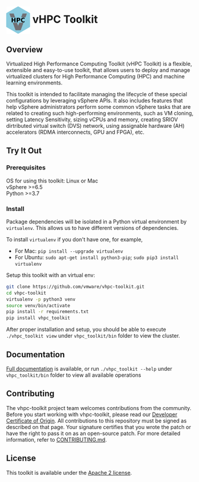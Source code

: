 # <img src="docs/img/hpc-logo400.png" width="64" valign="middle" alt="vhpclogo"/> vHPC Toolkit

## Overview 

Virtualized High Performance Computing Toolkit (vHPC Toolkit) is a flexible, extensible and easy-to-use toolkit, that allows users to deploy and manage virtualized clusters for High Performance Computing (HPC) and machine learning environments.

[comment]: <> (Due to their extreme demand on performance, HPC workloads often have much 
more intensive resource requirements than those workloads found in the 
typical enterprise. For example, HPC commonly leverages hardware 
accelerators, such as GPU and FPGA for compute as well as RDMA 
interconnects, which require special vSphere configurations. )

This toolkit is intended to facilitate managing the lifecycle of these 
special configurations by leveraging vSphere APIs. It also includes features 
that help vSphere administrators perform some common vSphere tasks that are 
related to creating such high-performing environments, such as VM cloning, 
setting Latency Sensitivity, sizing vCPUs and memory, creating SRIOV dirtributed virtual switch (DVS) network, using assignable hardware (AH) accelerators (RDMA interconnects, GPU and FPGA), etc.

## Try It Out

### Prerequisites

OS for using this toolkit: Linux or Mac <br/>
vSphere >=6.5 <br/>
Python >=3.7 <br/> 

### Install 

Package dependencies will be isolated in a Python virtual environment by 
```virtualenv```. This 
allows us to have different versions of dependencies. 

To install ```virtualenv``` if you don't have one, for example, 

- For Mac: 
```pip install --upgrade virtualenv```
- For Ubuntu: 
```sudo apt-get install python3-pip```; ```sudo pip3 install virtualenv```


Setup this toolkit with an virtual env:
 
```bash 
git clone https://github.com/vmware/vhpc-toolkit.git
cd vhpc-toolkit
virtualenv -p python3 venv
source venv/bin/activate
pip install -r requirements.txt
pip install vhpc_toolkit
```

After proper installation and setup, you should be able to execute ```./vhpc_toolkit view``` under `vhpc_toolkit/bin` folder to view the cluster. 

## Documentation
[Full documentation](https://vmware.github.io/vhpc-toolkit/#/) is available, or run `./vhpc_toolkit --help` under `vhpc_toolkit/bin` folder to view all available 
operations


## Contributing

The vhpc-toolkit project team welcomes contributions from the community. Before you start working with vhpc-toolkit, please
read our [Developer Certificate of Origin](https://cla.vmware.com/dco). All contributions to this repository must be
signed as described on that page. Your signature certifies that you wrote the patch or have the right to pass it on
as an open-source patch. For more detailed information, refer to [CONTRIBUTING.md](https://vmware.github.io/vhpc-toolkit/#/contribute).

## License

This toolkit is available under the [Apache 2 license](https://vmware.github.io/vhpc-toolkit/#/license).
